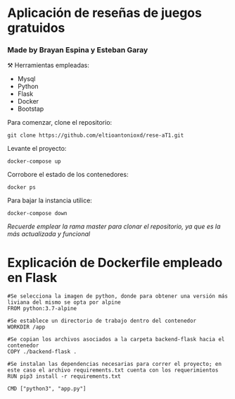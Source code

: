 # Aplicación de reseñas de juegos gratuidos
### Made by Brayan Espina y Esteban Garay

:hammer_and_pick:	Herramientas empleadas:
- Mysql
- Python
- Flask
- Docker
- Bootstap

Para comenzar, clone el repositorio:
```
git clone https://github.com/eltioantonioxd/rese-aT1.git
```
Levante el proyecto:
```
docker-compose up
```

Corrobore el estado de los contenedores:
```
docker ps
```

Para bajar la instancia utilice:

```
docker-compose down
```
*Recuerde emplear la rama master para clonar el repositorio, ya que es la más actualizada y funcional*

# Explicación de Dockerfile empleado en Flask

```docker
#Se selecciona la imagen de python, donde para obtener una versión más liviana del mismo se opta por alpine
FROM python:3.7-alpine

#Se establece un directorio de trabajo dentro del contenedor
WORKDIR /app

#Se copian los archivos asociados a la carpeta backend-flask hacia el contenedor
COPY ./backend-flask .

#Se instalan las dependencias necesarias para correr el proyecto; en este caso el archivo requirements.txt cuenta con los requerimientos
RUN pip3 install -r requirements.txt

CMD ["python3", "app.py"]
```



